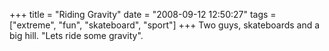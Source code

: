 +++
title = "Riding Gravity"
date = "2008-09-12 12:50:27"
tags = ["extreme", "fun", "skateboard", "sport"]
+++
Two guys, skateboards and a big hill. "Lets ride some gravity".

